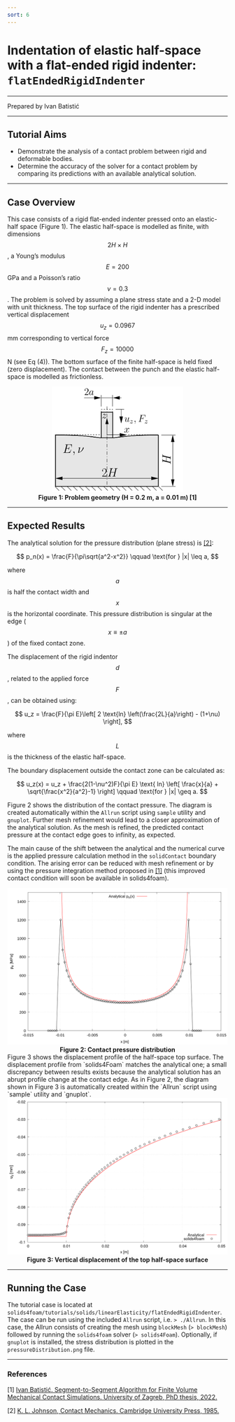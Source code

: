 ```yaml
---
sort: 6
---
```


# Indentation of elastic half-space with a flat-ended rigid indenter: `flatEndedRigidIndenter`

---

Prepared by Ivan Batistić

---

## Tutorial Aims

- Demonstrate the analysis of a contact problem between rigid and deformable bodies.
- Determine the accuracy of the solver for a contact problem by comparing its predictions with an available analytical solution.

---

## Case Overview

This case consists of a rigid flat-ended indenter pressed onto an elastic-half space (Figure 1). The elastic half-space is modelled as finite, with dimensions $$2H \times H$$, a Young’s modulus $$E = 200$$ GPa and a Poisson’s ratio $$\nu= 0.3$$. The problem is solved by assuming a plane stress state and a 2-D model with unit thickness. The top surface of the rigid indenter has a prescribed vertical displacement $$u_z = 0.0967$$ mm corresponding to vertical force $$F_z = 10 000$$ N (see Eq (4)). The bottom surface of the finite half-space is held fixed (zero displacement). The contact between the punch and the elastic half-space is modelled as frictionless.

<div style="text-align: center;">
  <img src="./images/flatEndedRigidIndenter-geometry.png" alt="Image" width="300">
    <figcaption>
     <strong>Figure 1: Problem geometry (H = 0.2 m, a = 0.01 m) [1]</strong>
    </figcaption>
</div>

---

## Expected Results

The analytical solution for the pressure distribution (plane stress) is [[2]](https://www.cambridge.org/core/books/contact-mechanics/E3707F77C2EBCE727C3911AFBD2E4AC2):

$$
p_n(x) = \frac{F}{\pi\sqrt{a^2-x^2}} \qquad \text{for } |x| \leq a,
$$

where $$a$$ is half the contact width and $$x$$ is the horizontal coordinate. This pressure distribution is singular at the edge ($$x \equiv \pm a$$) of the fixed contact zone.

The displacement of the rigid indentor $$d$$, related to the applied force $$F$$, can be obtained using:

$$
u_z = \frac{F}{\pi E}\left[ 2 \text{ln} \left(\frac{2L}{a}\right) - (1+\nu) \right],
$$

where $$L$$ is the thickness of the elastic half-space.

The boundary displacement outside the contact zone can be calculated as:

$$
u_z(x) = u_z + \frac{2(1-\nu^2)F}{\pi E} \text{ ln} \left[ \frac{x}{a} + \sqrt{\frac{x^2}{a^2}-1} \right] \qquad \text{for } |x| \geq a.
$$


Figure 2 shows the distribution of the contact pressure. The diagram is created automatically within the `Allrun` script using `sample` utility and `gnuplot`. Further mesh refinement would lead to a closer approximation of the analytical solution. As the mesh is refined, the predicted contact pressure at the contact edge goes to infinity, as expected.

The main cause of the shift between the analytical and the numerical curve is the applied pressure calculation method in the `solidContact` boundary condition. The arising error can be reduced with mesh refinement or by using the pressure integration method proposed in [[1]](https://repozitorij.unizg.hr/islandora/search/Segment-to-Segment%20Algorithm%20for%20Finite%20Volume%20Mechanical%20Contact%20Simulations?type=dismax) (this improved contact condition will soon be available in solids4foam).

<div style="text-align: center;">
  <img src="./images/flatEndedRigidIndenter-pressureDistribution.png" alt="Image" width="600">
    <figcaption>
     <strong>Figure 2: Contact pressure distribution</strong>
    </figcaption>
</div>
Figure 3 shows the displacement profile of the half-space top surface. The displacement profile from `solids4Foam` matches the analytical one; a small discrepancy between results exists because the analytical solution has an abrupt profile change at the contact edge. As in Figure 2, the diagram shown in Figure 3 is automatically created within the `Allrun` script using `sample` utility and `gnuplot`. 

<div style="text-align: center;">
  <img src="./images/flatEndedRigidIndenter-displacement.png" alt="Image" width="600">
    <figcaption>
     <strong>Figure 3: Vertical displacement of the top half-space surface</strong>
    </figcaption>
</div>


---

## Running the Case

The tutorial case is located at `solids4foam/tutorials/solids/linearElasticity/flatEndedRigidIndenter`. The case can be run using the included `Allrun` script, i.e. `> ./Allrun`.  In this case, the Allrun consists of creating the mesh using `blockMesh` (`> blockMesh`) followed by running the `solids4foam` solver (`> solids4Foam`). Optionally, if `gnuplot` is installed, the stress distribution is plotted in the `pressureDistribution.png` file.

---

### References

[1] [Ivan Batistić. Segment-to-Segment Algorithm for Finite Volume Mechanical Contact Simulations. University of Zagreb, PhD thesis, 2022.](https://repozitorij.unizg.hr/islandora/object/fsb%3A8301)

[2] [K. L. Johnson, Contact Mechanics. Cambridge University Press, 1985.](https://www.cambridge.org/core/books/contact-mechanics/E3707F77C2EBCE727C3911AFBD2E4AC2)
